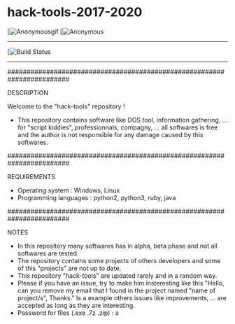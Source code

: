 # hack-tools-2017-2020

[![Anonymousgif](https://i.giphy.com/media/2Y0ecuTsnAvZK/200.gif)
[![Anonymous](https://img.hebus.com/hebus_2013/02/13/preview/1360720696_97766.jpg) 

------------------------------------------------------------------------------------------------------------------------

[![Build Status](https://img.shields.io/badge/build-passing%20%2F%20moderate-yellow.svg)
 
 ------------------------------------------------------------------------------------------------------------------------

########################################################################


DESCRIPTION

Welcome to the "hack-tools" repository !

- This repository contains software like DOS tool, information gathering, ... for "script kiddies", professionnals, compagny, ... all softwares is free and the author is not responsible for any damage caused by this softwares.


########################################################################

REQUIREMENTS

- Operating system : Windows, Linux
- Programming languages : python2, python3, ruby, java


########################################################################


NOTES

- In this repository many softwares has in alpha, beta phase and not all softwares are tested. 
- The repository contains some projects of others developers and some of this "projects" are not up to date.
- This repository "hack-tools" are updated rarely and in a random way. 
- Please if you have an issue, try to make him insteresting like this "Hello, can you remove my email that I found in the project named "name of project/s", Thanks." Is a example others issues like improvements, ... are accepted as long as they are interesting.
- Password for files (.exe .7z .zip) : a
